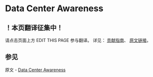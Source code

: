 # Data Center Awareness

## ！本页翻译征集中！

请点击页面上方 EDIT THIS PAGE 参与翻译。
详见：
[贡献指南]( https://github.com/JinMuInfo/MongoDB-Manual-zh/blob/master/CONTRIBUTING.md )、
[原文链接](  https://docs.mongodb.com/manual/data-center-awareness/  )。

## 参见

原文 - [Data Center Awareness]( https://docs.mongodb.com/manual/data-center-awareness/ )

